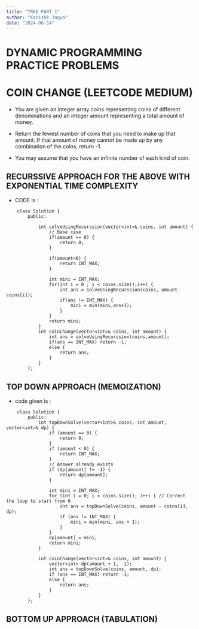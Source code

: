 ```yaml
---
title: "TREE PART 1"
author: "Kanishk Jagya"
date: "2024-06-14"
---
```


# DYNAMIC PROGRAMMING PRACTICE PROBLEMS

# COIN CHANGE (LEETCODE MEDIUM)

- You are given an integer array coins representing coins of different denominations and an integer amount representing a total amount of money.

- Return the fewest number of coins that you need to make up that amount. If that amount of money cannot be made up by any combination of the coins, return -1.

- You may assume that you have an infinite number of each kind of coin.


## RECURSSIVE APPROACH FOR THE ABOVE WITH EXPONENTIAL TIME COMPLEXITY

- CODE is :
```
    class Solution {
        public:

            int solveUsingRecurssion(vector<int>& coins, int amount) {
                // Base case
                if(amount == 0) {
                    return 0;
                }

                if(amount<0) {
                    return INT_MAX;
                }

                int mini = INT_MAX;
                for(int i = 0 ; i < coins.size();i++) {
                    int ans = solveUsingRecurssion(coins, amount-coins[i]);
                    if(ans != INT_MAX) {
                        mini = min(mini,ans+1);
                    }
                }
                return mini;
            }
            int coinChange(vector<int>& coins, int amount) {
                int ans = solveUsingRecurssion(coins,amount);
                if(ans == INT_MAX) return -1;
                else {
                    return ans;
                }
            }
        };
```



## TOP DOWN APPROACH (MEMOIZATION)

- code given is :
```
    class Solution {
        public:
            int topDownSolve(vector<int>& coins, int amount, vector<int>& dp) {
                if (amount == 0) {
                    return 0;
                }
                if (amount < 0) {
                    return INT_MAX;
                }
                // Answer already exists
                if (dp[amount] != -1) {
                    return dp[amount];
                }

                int mini = INT_MAX;
                for (int i = 0; i < coins.size(); i++) { // Correct the loop to start from 0
                    int ans = topDownSolve(coins, amount - coins[i], dp);
                    if (ans != INT_MAX) {
                        mini = min(mini, ans + 1);
                    }
                }
                dp[amount] = mini;
                return mini;
            }

            int coinChange(vector<int>& coins, int amount) {
                vector<int> dp(amount + 1, -1);
                int ans = topDownSolve(coins, amount, dp);
                if (ans == INT_MAX) return -1;
                else {
                    return ans;
                }
            }
        };

```

## BOTTOM UP APPROACH (TABULATION)

```

```

